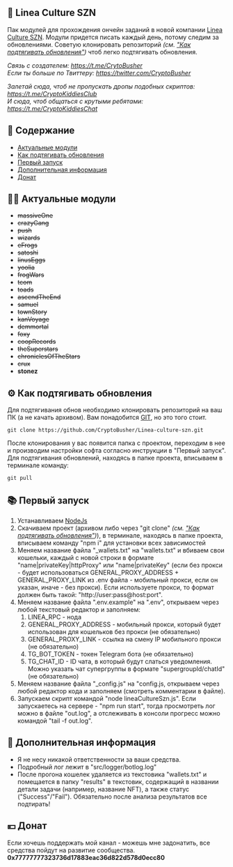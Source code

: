 ## 🚀 Linea Сulture SZN
Пак модулей для прохождения ончейн заданий в новой компании [Linea Culture SZN](https://app.layer3.xyz/campaigns/linea-culture-szn?slug=linea-culture-szn). Модули придется писать каждый день, потому следим за обновлениями. Советую клонировать репозиторий <i>(см. ["Как подтягивать обновления"](#%EF%B8%8F-%D0%BA%D0%B0%D0%BA-%D0%BF%D0%BE%D0%B4%D1%82%D1%8F%D0%B3%D0%B8%D0%B2%D0%B0%D1%82%D1%8C-%D0%BE%D0%B1%D0%BD%D0%BE%D0%B2%D0%BB%D0%B5%D0%BD%D0%B8%D1%8F))</i> чтоб легко подтягивать обновления.

<i>Связь с создателем: https://t.me/CrytoBusher</i> <br>
<i>Если ты больше по Твиттеру: https://twitter.com/CryptoBusher</i> <br>

<i>Залетай сюда, чтоб не пропускать дропы подобных скриптов: https://t.me/CryptoKiddiesClub</i> <br>
<i>И сюда, чтоб общаться с крутыми ребятами: https://t.me/CryptoKiddiesChat</i> <br>

## 📖 Содержание
- [Актуальные модули](#-%D0%B0%D0%BA%D1%82%D1%83%D0%B0%D0%BB%D1%8C%D0%BD%D1%8B%D0%B5-%D0%BC%D0%BE%D0%B4%D1%83%D0%BB%D0%B8)
- [Как подтягивать обновления](#%EF%B8%8F-%D0%BA%D0%B0%D0%BA-%D0%BF%D0%BE%D0%B4%D1%82%D1%8F%D0%B3%D0%B8%D0%B2%D0%B0%D1%82%D1%8C-%D0%BE%D0%B1%D0%BD%D0%BE%D0%B2%D0%BB%D0%B5%D0%BD%D0%B8%D1%8F)
- [Первый запуск](#-%D0%BF%D0%B5%D1%80%D0%B2%D1%8B%D0%B9-%D0%B7%D0%B0%D0%BF%D1%83%D1%81%D0%BA)
- [Дополнительная информация](#-%D0%B4%D0%BE%D0%BF%D0%BE%D0%BB%D0%BD%D0%B8%D1%82%D0%B5%D0%BB%D1%8C%D0%BD%D0%B0%D1%8F-%D0%B8%D0%BD%D1%84%D0%BE%D1%80%D0%BC%D0%B0%D1%86%D0%B8%D1%8F)
- [Донат](#-%D0%B4%D0%BE%D0%BD%D0%B0%D1%82)

## 👨‍💻 Актуальные модули
- ~~massiveOne~~
- ~~crazyGang~~
- ~~push~~
- ~~wizards~~
- ~~eFrogs~~
- ~~satoshi~~
- ~~linusEggs~~
- ~~yoolia~~
- ~~frogWars~~
- ~~tcom~~
- ~~toads~~
- ~~ascendTheEnd~~
- ~~samuel~~
- ~~townStory~~
- ~~kanVoyage~~
- ~~demmortal~~
- ~~foxy~~
- ~~coopRecords~~
- ~~theSuperstars~~
- ~~chroniclesOfTheStars~~
- ~~crux~~
- **stonez**


## ⚙️ Как подтягивать обновления
Для подтягивания обнов необходимо клонировать репозиторий на ваш ПК (а не качать архивом). Вам понадобится [GIT](https://git-scm.com/), но это того стоит.
```
git clone https://github.com/CryptoBusher/Linea-culture-szn.git
```

После клонирования у вас появится папка с проектом, переходим в нее и производим настройки софта согласно инструкции в "Первый запуск". Для подтягивания обновлений, находясь в папке проекта, вписываем в терминале команду:
```
git pull
```

## 📚 Первый запуск
1. Устанавливаем [NodeJs](https://nodejs.org/en/download)
2. Скачиваем проект (архивом либо через "git clone" <i>(см. ["Как подтягивать обновления"](#%EF%B8%8F-%D0%BA%D0%B0%D0%BA-%D0%BF%D0%BE%D0%B4%D1%82%D1%8F%D0%B3%D0%B8%D0%B2%D0%B0%D1%82%D1%8C-%D0%BE%D0%B1%D0%BD%D0%BE%D0%B2%D0%BB%D0%B5%D0%BD%D0%B8%D1%8F))</i>), в терминале, находясь в папке проекта, вписываем команду "npm i" для установки всех зависимостей
3. Меняем название файла "_wallets.txt" на "wallets.txt" и вбиваем свои кошельки, каждый с новой строки в формате "name|privateKey|httpProxy" или "name|privateKey" (если без прокси - будет использоваться GENERAL_PROXY_ADDRESS + GENERAL_PROXY_LINK из .env файла - мобильный прокси, если он указан, иначе - без прокси).  Если используете прокси, то формат должен быть такой: "http://user:pass@host:port".
4. Меняем название файла ".env.example" на ".env", открываем через любой текстовый редактор и заполняем:
    1. LINEA_RPC - нода
    2. GENERAL_PROXY_ADDRESS - мобильный прокси, который будет использован для кошельков без прокси (не обязательно)
    3. GENERAL_PROXY_LINK - ссылка на смену IP мобильного прокси (не обязательно)
    4. TG_BOT_TOKEN - токен Telegram бота (не обязательно)
    5. TG_CHAT_ID - ID чата, в который будут слаться уведомления. Можно указать чат супергруппы в формате "supergroupId/chatId" (не обязательно)
5. Меняем название файла "_config.js" на "config.js, открываем через любой редактор кода и заполняем (смотреть комментарии в файле).
6. Запускаем скрипт командой "node lineaCultureSzn.js". Если запускаетесь на сервере - "npm run start", тогда просмотреть лог можно в файле "out.log", а отслеживать в консоли прогресс можно командой "tail -f out.log".

## 🌵 Дополнительная информация
- Я не несу никакой ответственности за ваши средства.
- Подробный лог лежит в "src/logger/botlog.log"
- После прогона кошелек удаляется из текстовика "wallets.txt" и помещается в папку "results" в текстовик, содержащий в названии детали задачи (например, название NFT), а также статус ("Success"/"Fail"). Обязательно после анализа результатов все подтирать!

## 💴 Донат
Если хочешь поддержать мой канал - можешь мне задонатить, все средства пойдут на развитие сообщества.
<b>0x77777777323736d17883eac36d822d578d0ecc80</b>
